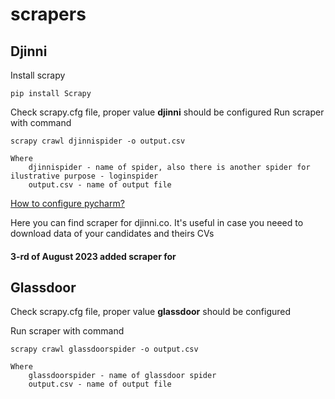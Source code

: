 # scrapers

## Djinni

Install scrapy

    pip install Scrapy
    
Check scrapy.cfg file, proper value **djinni** should be configured
Run scraper with command

    scrapy crawl djinnispider -o output.csv
    
    Where
        djinnispider - name of spider, also there is another spider for ilustrative purpose - loginspider
        output.csv - name of output file
[How to configure pycharm?](https://medium.com/@andriyandrunevchyn/run-scrapy-project-in-pycharm-af93caa543b4)



Here you can find scraper for djinni.co. It's useful in case you neeed to download data of your candidates and theirs CVs



#### 3-rd of August 2023 added scraper for
## Glassdoor

Check scrapy.cfg file, proper value **glassdoor** should be configured

Run scraper with command

    scrapy crawl glassdoorspider -o output.csv
    
    Where
        glassdoorspider - name of glassdoor spider
        output.csv - name of output file